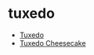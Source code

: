 # tuxedo

 * [Tuxedo](../index/t/tuxedo-200238.json)
 * [Tuxedo Cheesecake](../index/t/tuxedo-cheesecake.json)
